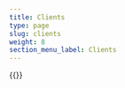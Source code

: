 ```yaml
---
title: Clients
type: page
slug: clients
weight: 8
section_menu_label: Clients
---
```


{{<clients type="clients-watchtower">}}